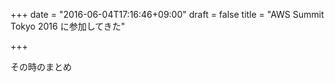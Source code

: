 +++
date = "2016-06-04T17:16:46+09:00"
draft = false
title = "AWS Summit Tokyo 2016 に参加してきた"

+++

その時のまとめ

<script src="https://gist.github.com/wakuworks/be374370902eb6624419a55a2235c621.js"></script>
